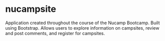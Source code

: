 # nucampsite
Application created throughout the course of the Nucamp Bootcamp. 
Built using Bootstrap. 
Allows users to explore information on campsites, review and post comments, and register for campsites.
